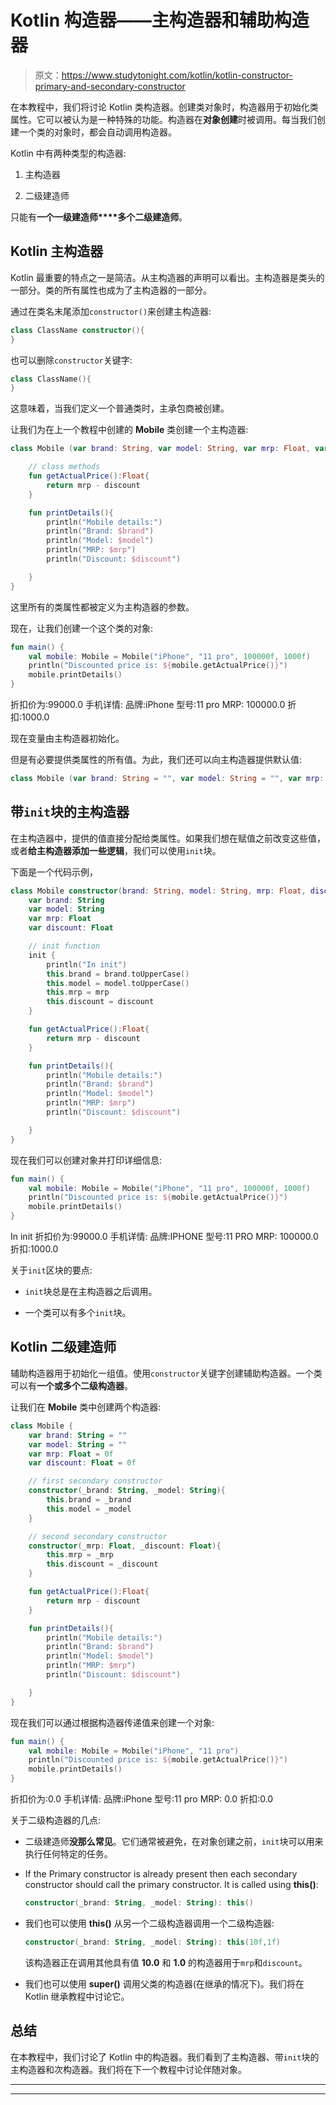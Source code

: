 # Kotlin 构造器——主构造器和辅助构造器

> 原文：<https://www.studytonight.com/kotlin/kotlin-constructor-primary-and-secondary-constructor>

在本教程中，我们将讨论 Kotlin 类构造器。创建类对象时，构造器用于初始化类属性。它可以被认为是一种特殊的功能。构造器在**对象创建**时被调用。每当我们创建一个类的对象时，都会自动调用构造器。

Kotlin 中有两种类型的构造器:

1.  主构造器

2.  二级建造师

只能有**一个一级建造师****多个二级建造师**。

## Kotlin 主构造器

Kotlin 最重要的特点之一是简洁。从主构造器的声明可以看出。主构造器是类头的一部分。类的所有属性也成为了主构造器的一部分。

通过在类名末尾添加`constructor()`来创建主构造器:

```kt
class ClassName constructor(){
}
```

也可以删除`constructor`关键字:

```kt
class ClassName(){
}
```

这意味着，当我们定义一个普通类时，主承包商被创建。

让我们为在上一个教程中创建的 **Mobile** 类创建一个主构造器:

```kt
class Mobile (var brand: String, var model: String, var mrp: Float, var discount: Float) {

    // class methods
    fun getActualPrice():Float{
        return mrp - discount
    }

    fun printDetails(){
        println("Mobile details:")
        println("Brand: $brand")
        println("Model: $model")
        println("MRP: $mrp")
        println("Discount: $discount")

    }
} 
```

这里所有的类属性都被定义为主构造器的参数。

现在，让我们创建一个这个类的对象:

```kt
fun main() {
    val mobile: Mobile = Mobile("iPhone", "11 pro", 100000f, 1000f)
    println("Discounted price is: ${mobile.getActualPrice()}")
    mobile.printDetails()
}
```

折扣价为:99000.0
手机详情:
品牌:iPhone
型号:11 pro
MRP: 100000.0
折扣:1000.0

现在变量由主构造器初始化。

但是有必要提供类属性的所有值。为此，我们还可以向主构造器提供默认值:

```kt
class Mobile (var brand: String = "", var model: String = "", var mrp: Float = 0f, var discount: Float = 0f)
```

## 带`init`块的主构造器

在主构造器中，提供的值直接分配给类属性。如果我们想在赋值之前改变这些值，或者**给主构造器添加一些逻辑**，我们可以使用`init`块。

下面是一个代码示例，

```kt
class Mobile constructor(brand: String, model: String, mrp: Float, discount: Float) {
    var brand: String
    var model: String
    var mrp: Float
    var discount: Float

    // init function
    init {
        println("In init")
        this.brand = brand.toUpperCase()
        this.model = model.toUpperCase()
        this.mrp = mrp
        this.discount = discount
    }

    fun getActualPrice():Float{
        return mrp - discount
    }

    fun printDetails(){
        println("Mobile details:")
        println("Brand: $brand")
        println("Model: $model")
        println("MRP: $mrp")
        println("Discount: $discount")

    }
} 
```

现在我们可以创建对象并打印详细信息:

```kt
fun main() {
    val mobile: Mobile = Mobile("iPhone", "11 pro", 100000f, 1000f)
    println("Discounted price is: ${mobile.getActualPrice()}")
    mobile.printDetails()
}
```

In init
折扣价为:99000.0
手机详情:
品牌:IPHONE
型号:11 PRO
MRP: 100000.0
折扣:1000.0

关于`init`区块的要点:

*   `init`块总是在主构造器之后调用。

*   一个类可以有多个`init`块。

## Kotlin 二级建造师

辅助构造器用于初始化一组值。使用`constructor`关键字创建辅助构造器。一个类可以有**一个或多个二级构造器**。

让我们在 **Mobile** 类中创建两个构造器:

```kt
class Mobile {
    var brand: String = ""
    var model: String = ""
    var mrp: Float = 0f
    var discount: Float = 0f

    // first secondary constructor
    constructor(_brand: String, _model: String){
        this.brand = _brand
        this.model = _model
    }

    // second secondary constructor
    constructor(_mrp: Float, _discount: Float){
        this.mrp = _mrp
        this.discount = _discount
    }

    fun getActualPrice():Float{
        return mrp - discount
    }

    fun printDetails(){
        println("Mobile details:")
        println("Brand: $brand")
        println("Model: $model")
        println("MRP: $mrp")
        println("Discount: $discount")

    }
}
```

现在我们可以通过根据构造器传递值来创建一个对象:

```kt
fun main() {
    val mobile: Mobile = Mobile("iPhone", "11 pro")
    println("Discounted price is: ${mobile.getActualPrice()}")
    mobile.printDetails()
}
```

折扣价为:0.0
手机详情:
品牌:iPhone
型号:11 pro
MRP: 0.0
折扣:0.0

关于二级构造器的几点:

*   二级建造师**没那么常见**。它们通常被避免，在对象创建之前，`init`块可以用来执行任何特定的任务。

*   If the Primary constructor is already present then each secondary constructor should call the primary constructor. It is called using **this()**:

    ```kt
    constructor(_brand: String, _model: String): this()
    ```

*   我们也可以使用 **this()** 从另一个二级构造器调用一个二级构造器:

    ```kt
    constructor(_brand: String, _model: String): this(10f,1f)
    ```

    该构造器正在调用其他具有值 **10.0** 和 **1.0** 的构造器用于`mrp`和`discount`。

*   我们也可以使用 **super()** 调用父类的构造器(在继承的情况下)。我们将在 Kotlin 继承教程中讨论它。

## 总结

在本教程中，我们讨论了 Kotlin 中的构造器。我们看到了主构造器、带`init`块的主构造器和次构造器。我们将在下一个教程中讨论伴随对象。

* * *

* * *